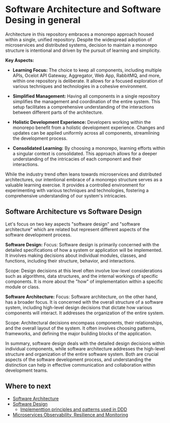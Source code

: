 # Software Architecture and Software Desing in general

Architecture in this repository embraces a monorepo approach housed within a single, unified repository.
Despite the widespread adoption of microservices and distributed systems, decision to maintain a monorepo structure is intentional
and driven by the pursuit of learning and simplicity.

**Key Aspects:**

* **Learning Focus:** The choice to keep all components, including multiple APIs, Ocelot API Gateway, Aggregator, Web App, RabbitMQ, and more, within one repository is deliberate.
It allows for a focused exploration of various techniques and technologies in a cohesive environment.

* **Simplified Management:** Having all components in a single repository simplifies the management and coordination of the entire system.
This setup facilitates a comprehensive understanding of the interactions between different parts of the architecture.

* **Holistic Development Experience:** Developers working within the monorepo benefit from a holistic development experience.
Changes and updates can be applied uniformly across all components, streamlining the development process.

* **Consolidated Learning:** By choosing a monorepo, learning efforts within a singular context is consolidated.
This approach allows for a deeper understanding of the intricacies of each component and their interactions.

While the industry trend often leans towards microservices and distributed architectures, our intentional embrace of a monorepo structure serves as a valuable learning exercise.
It provides a controlled environment for experimenting with various techniques and technologies, fostering a comprehensive understanding of our system's intricacies.

## Software Architecture vs Software Design

Let's focus on two key aspects "software design" and "software architecture" which are related but represent different aspects of the software development process.

**Software Design:**
Focus: Software design is primarily concerned with the detailed specifications of how a system or application will be implemented.
It involves making decisions about individual modules, classes, and functions, including their structure, behavior, and interactions.

Scope: Design decisions at this level often involve low-level considerations such as algorithms, data structures, and the internal workings of specific components.
It is more about the "how" of implementation within a specific module or class.

**Software Architecture:**
Focus: Software architecture, on the other hand, has a broader focus.
It is concerned with the overall structure of a software system, including high-level design decisions that dictate how various components will interact.
It addresses the organization of the entire system.

Scope: Architectural decisions encompass components, their relationships, and the overall layout of the system.
It often involves choosing patterns, frameworks, and defining the major building blocks of the application.

In summary, software design deals with the detailed design decisions within individual components,
while software architecture addresses the high-level structure and organization of the entire software system.
Both are crucial aspects of the software development process, and understanding the distinction can help in effective communication and collaboration within development teams.

## Where to next

- [Software Architecture](architecture-and-design/software-architecture.md)
- [Software Design](architecture-and-design/software-design.md)
    - [Implementtion principles and patterns used in DDD](architecture-and-design/domain-driven-design.md)
- [Microservices Observability, Resilience and Monitoring](architecture-and-design/observability-resilience-monitoring.md)
